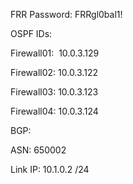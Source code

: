 FRR Password: FRRgl0bal1!

OSPF IDs:

Firewall01:  10.0.3.129

Firewall02: 10.0.3.122

Firewall03: 10.0.3.123

Firewall04: 10.0.3.124

BGP:

ASN: 650002

Link IP: 10.1.0.2 /24